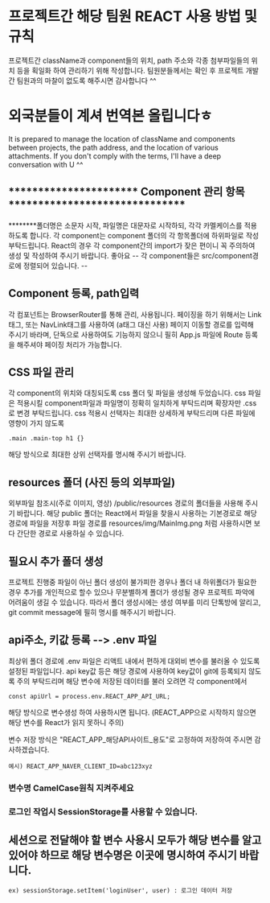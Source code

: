 # 프로젝트간 해당 팀원 REACT 사용 방법 및 규칙

프로젝트간 className과 component들의 위치, path 주소와 각종 첨부파일들의 위치 등을 획일화 하여 관리하기 위해 작성합니다.
팀원분들께서는 확인 후 프로젝트 개발간 팀원과의 마찰이 없도록 해주시면 감사합니다 ^^


# 외국분들이 계셔 번역본 올립니다ㅎ

It is prepared to manage the location of className and components between projects, the path address, and the location of various attachments.
If you don't comply with the terms, I'll have a deep conversation with U ^^


## ********************** Component 관리 항목 ******************************

********폴더명은 소문자 시작, 파일명은 대문자로 시작하되, 각각 카멜케이스를 적용하도록 합니다.
각 component는 component 폴더의 각 항목폴더에 하위파일로 작성 부탁드립니다.
React의 경우 각 component간의 import가 잦은 편이니 꼭 주의하여 생성 및 작성하여 주시기 바랍니다.
좋아요
-- 각 component들은 src/component경로에 정렬되어 있습니다. --

## Component 등록, path입력

각 컴포넌트는 BrowserRouter를 통해 관리, 사용됩니다. 페이징을 하기 위해서는 Link 태그, 또는 NavLink태그를 사용하여 (a태그 대신 사용)
페이지 이동할 경로를 입력해 주시기 바라며, 단독으로 사용하여도 기능하지 않으니 
필히 App.js 파일에 Route 등록을 해주셔야 페이징 처리가 가능합니다.

## CSS 파일 관리

각 component의 위치와 대칭되도록 css 폴더 및 파일을 생성해 두었습니다. 
css 파일은 적용시킬 component파일과 파일명이 정확히 일치하게 부탁드리며 확장자만 .css로 변경 부탁드립니다.
css 적용시 선택자는 최대한 상세하게 부탁드리며 다른 파일에 영향이 가지 않도록 

    .main .main-top h1 {} 

해당 방식으로 최대한 상위 선택자를 명시해 주시기 바랍니다.

## resources 폴더 (사진 등의 외부파일)

외부파일 참조시(주로 이미지, 영상) /public/resources 경로의 폴더들을 사용해 주시기 바랍니다.
해당 public 폴더는 React에서 파일을 찾을시 사용하는 기본경로로 해당 경로에 파일을 저장후 
파일 경로를 resources/img/MainImg.png 처럼 사용하시면 보다 간단한 경로로 사용하실 수 있습니다.


## 필요시 추가 폴더 생성

프로젝트 진행중 파일이 아닌 폴더 생성이 불가피한 경우나 폴더 내 하위폴더가 필요한 경우 추가를 개인적으로 할수 있으나
무분별하게 폴더가 생성될 경우 프로젝트 파악에 어려움이 생길 수 있습니다. 
따라서 폴더 생성시에는 생성 여부를 미리 단톡방에 알리고, git commit message에 필히 명시를 해주시기 바랍니다.

## api주소, 키값 등록 --> .env 파일

최상위 폴더 경로에 .env 파일은 리액트 내에서 편하게 대외비 변수를 불러올 수 있도록 설정된 파일입니다. 
api key값 등은 해당 경로에 사용하여 key값이 git에 등록되지 않도록 주의 부탁드리며
해당 변수에 저장된 데이터를 불러 오려면 각 component에서 

    const apiUrl = process.env.REACT_APP_API_URL;

해당 방식으로 변수생성 하여 사용하시면 됩니다. 
(REACT_APP으로 시작하지 않으면 해당 변수를 React가 읽지 못하니 주의)

변수 저장 방식은 "REACT_APP_해당API사이트_용도"로 고정하여 저장하여 주시면 감사하겠습니다. 

    예시) REACT_APP_NAVER_CLIENT_ID=abc123xyz


### 변수명 CamelCase원칙 지켜주세요 ###

### 로그인 작업시 SessionStorage를 사용할 수 있습니다. ###

세션으로 전달해야 할 변수 사용시 모두가 해당 변수를 알고 있어야 하므로 해당 변수명은 이곳에 명시하여 주시기 바랍니다.
-------------------------------------------------------------------------------------
    ex) sessionStorage.setItem('loginUser', user) : 로그인 데이터 저장

